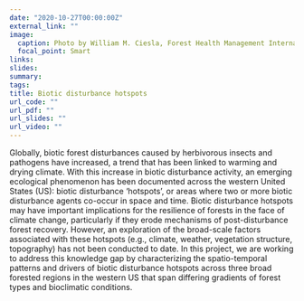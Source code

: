 ```yaml
---
date: "2020-10-27T00:00:00Z"
external_link: ""
image:
  caption: Photo by William M. Ciesla, Forest Health Management International, Bugwood.org
  focal_point: Smart
links:
slides:
summary: 
tags:
title: Biotic disturbance hotspots
url_code: ""
url_pdf: ""
url_slides: ""
url_video: ""
---
```


Globally, biotic forest disturbances caused by herbivorous insects and pathogens have increased, a trend that has been linked to warming and drying climate. With this increase in biotic disturbance activity, an emerging ecological phenomenon has been documented across the western United States (US): biotic disturbance ‘hotspots’, or areas where two or more biotic disturbance agents co-occur in space and time. Biotic disturbance hotspots may have important implications for the resilience of forests in the face of climate change, particularly if they erode mechanisms of post-disturbance forest recovery. However, an exploration of the broad-scale factors associated with these hotspots (e.g., climate, weather, vegetation structure, topography) has not been conducted to date. In this project, we are working to address this knowledge gap by characterizing the spatio-temporal patterns and drivers of biotic disturbance hotspots across three broad forested regions in the western US that span differing gradients of forest types and bioclimatic conditions.